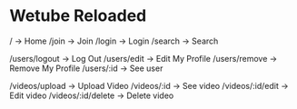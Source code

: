 # Wetube Reloaded

<!-- rootRouter -->

/ -> Home
/join -> Join
/login -> Login
/search -> Search

<!-- userRouter -->

/users/logout -> Log Out
/users/edit -> Edit My Profile
/users/remove -> Remove My Profile
/users/:id -> See user

<!-- videoRouter -->

/videos/upload -> Upload Video
/videos/:id -> See video
/videos/:id/edit -> Edit video
/videos/:id/delete -> Delete video
